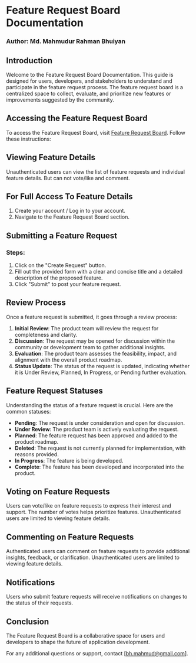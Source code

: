 # Feature Request Board Documentation

### Author: Md. Mahmudur Rahman Bhuiyan

## Introduction

Welcome to the Feature Request Board Documentation. This guide is designed for users, developers, and stakeholders to understand and participate in the feature request process. The feature request board is a centralized space to collect, evaluate, and prioritize new features or improvements suggested by the community.

## Accessing the Feature Request Board

To access the Feature Request Board, visit [Feature Request Board](https://mahmud-feature-request-board.vercel.app). Follow these instructions:

## Viewing Feature Details

Unauthenticated users can view the list of feature requests and individual feature details. But can not vote/like and comment.

## For Full Access To Feature Details

1. Create your account / Log in to your account.
2. Navigate to the Feature Request Board section.

## Submitting a Feature Request

### Steps:

1. Click on the "Create Request" button.
2. Fill out the provided form with a clear and concise title and a detailed description of the proposed feature.
3. Click "Submit" to post your feature request.

## Review Process

Once a feature request is submitted, it goes through a review process:

1. **Initial Review**: The product team will review the request for completeness and clarity.
2. **Discussion**: The request may be opened for discussion within the community or development team to gather additional insights.
3. **Evaluation**: The product team assesses the feasibility, impact, and alignment with the overall product roadmap.
4. **Status Update**: The status of the request is updated, indicating whether it is Under Review, Planned, In Progress, or Pending further evaluation.

## Feature Request Statuses

Understanding the status of a feature request is crucial. Here are the common statuses:

- **Pending**: The request is under consideration and open for discussion.
- **Under Review**: The product team is actively evaluating the request.
- **Planned**: The feature request has been approved and added to the product roadmap.
- **Deleted**: The request is not currently planned for implementation, with reasons provided.
- **In Progress**: The feature is being developed.
- **Complete**: The feature has been developed and incorporated into the product.

## Voting on Feature Requests

Users can vote/like on feature requests to express their interest and support. The number of votes helps prioritize features. Unauthenticated users are limited to viewing feature details.

## Commenting on Feature Requests

Authenticated users can comment on feature requests to provide additional insights, feedback, or clarification. Unauthenticated users are limited to viewing feature details.

## Notifications

Users who submit feature requests will receive notifications on changes to the status of their requests.

## Conclusion

The Feature Request Board is a collaborative space for users and developers to shape the future of application development.

For any additional questions or support, contact [bh.mahmud@gmail.com].
